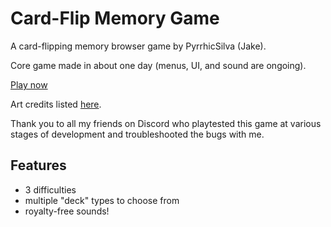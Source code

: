 # Card-Flip Memory Game

A card-flipping memory browser game by PyrrhicSilva (Jake).

Core game made in about one day (menus, UI, and sound are ongoing). 

[Play now](https://PyrrhicShadow.github.io/memory-match/Builds/MemoryCard%20WebGL/index.html)

Art credits listed [here](https://PyrrhicShadow.github.io/memory-match/credits). 

Thank you to all my friends on Discord who playtested this game at various stages of development and troubleshooted the bugs with me. 

## Features 

* 3 difficulties 
* multiple "deck" types to choose from
* royalty-free sounds!